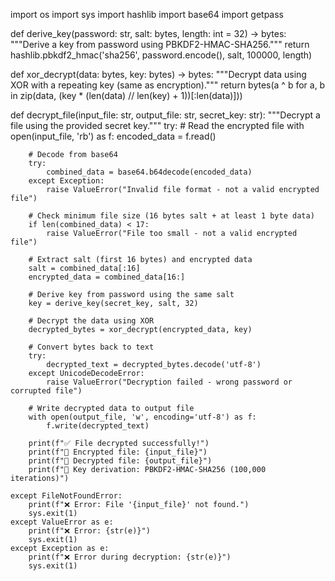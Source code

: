 import os
import sys
import hashlib
import base64
import getpass

def derive_key(password: str, salt: bytes, length: int = 32) -> bytes:
    """Derive a key from password using PBKDF2-HMAC-SHA256."""
    return hashlib.pbkdf2_hmac('sha256', password.encode(), salt, 100000, length)

def xor_decrypt(data: bytes, key: bytes) -> bytes:
    """Decrypt data using XOR with a repeating key (same as encryption)."""
    return bytes(a ^ b for a, b in zip(data, (key * (len(data) // len(key) + 1))[:len(data)]))

def decrypt_file(input_file: str, output_file: str, secret_key: str):
    """Decrypt a file using the provided secret key."""
    try:
        # Read the encrypted file
        with open(input_file, 'rb') as f:
            encoded_data = f.read()
        
        # Decode from base64
        try:
            combined_data = base64.b64decode(encoded_data)
        except Exception:
            raise ValueError("Invalid file format - not a valid encrypted file")
        
        # Check minimum file size (16 bytes salt + at least 1 byte data)
        if len(combined_data) < 17:
            raise ValueError("File too small - not a valid encrypted file")
        
        # Extract salt (first 16 bytes) and encrypted data
        salt = combined_data[:16]
        encrypted_data = combined_data[16:]
        
        # Derive key from password using the same salt
        key = derive_key(secret_key, salt, 32)
        
        # Decrypt the data using XOR
        decrypted_bytes = xor_decrypt(encrypted_data, key)
        
        # Convert bytes back to text
        try:
            decrypted_text = decrypted_bytes.decode('utf-8')
        except UnicodeDecodeError:
            raise ValueError("Decryption failed - wrong password or corrupted file")
        
        # Write decrypted data to output file
        with open(output_file, 'w', encoding='utf-8') as f:
            f.write(decrypted_text)
        
        print(f"✅ File decrypted successfully!")
        print(f"🔐 Encrypted file: {input_file}")
        print(f"📁 Decrypted file: {output_file}")
        print(f"🔑 Key derivation: PBKDF2-HMAC-SHA256 (100,000 iterations)")
        
    except FileNotFoundError:
        print(f"❌ Error: File '{input_file}' not found.")
        sys.exit(1)
    except ValueError as e:
        print(f"❌ Error: {str(e)}")
        sys.exit(1)
    except Exception as e:
        print(f"❌ Error during decryption: {str(e)}")
        sys.exit(1)
